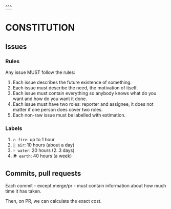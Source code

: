 [^^^](../../)

# CONSTITUTION

## Issues

### Rules

Any issue MUST follow the rules:
1. Each issue describes the future existence of something.
2. Each issue must describe the need, the motivation of itself.
3. Each issue must contain everything so anybody knows what do you want and how do you want it done.
4. Each issue must have two roles: reporter and assignee, it does not matter if one person does cover two roles.
5. Each non-raw issue must be labelled with estimation.

### Labels

1. `🔥 fire`: up to 1 hour
2. `💨 air`: 10 hours (about a day)
3. `💦 water`: 20 hours (2..3 days)
4. `🌍 earth`: 40 hours (a week)

## Commits, pull requests

Each commit - except merge/pr - must contain information
about how much time it has taken.

Then, on PR, we can calculate the exact cost.

